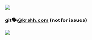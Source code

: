 <a href="https://www.buymeacoffee.com/krshh"><img src="https://img.buymeacoffee.com/button-api/?text=Buy Equity $QQQ&emoji=🤑&slug=krshh&button_colour=FFDD00&font_colour=000000&font_family=Cookie&outline_colour=000000&coffee_colour=ffffff" /></a>
### git🗣️@krshh.com (not for issues)
![](https://komarev.com/ghpvc/?username=KRSHH&color=yellow)


